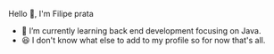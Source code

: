 Hello 👋, I'm Filipe prata</h1>
- 🌱 I’m currently learning back end development focusing on Java.
- 😆 I don't know what else to add to my profile so for now that's all.

